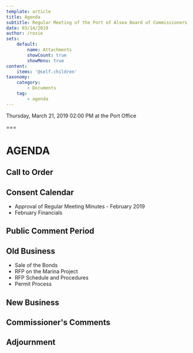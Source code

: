 ```yaml
---
template: article
title: Agenda
subtitle: Regular Meeting of the Port of Alsea Board of Commissioners
date: 03/14/2019
author: /roxie
sets:
    default:
        name: Attachments
        showCount: true
        showMenu: true
content:
    items: '@self.children'
taxonomy:
    category: 
        - Documents
    tag: 
        - agenda
---
```


Thursday, March 21, 2019 02:00 PM at the Port Office

===


# AGENDA

## Call to Order

## Consent Calendar

 - Approval of Regular Meeting Minutes - February 2019
 - February Financials


## Public Comment Period

## Old Business

- Sale of the Bonds
- RFP on the Marina Project
- RFP Schedule and Procedures
- Permit Process

## New Business

## Commissioner's Comments

## Adjournment
